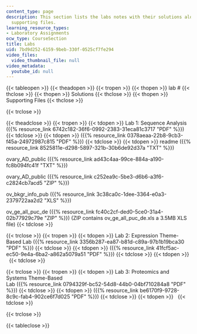 ```yaml
---
content_type: page
description: This section lists the labs notes with their solutions along with some
  supporting files.
learning_resource_types:
- Laboratory Assignments
ocw_type: CourseSection
title: Labs
uid: 7bd9d252-6159-9beb-330f-0525cf7fe294
video_files:
  video_thumbnail_file: null
video_metadata:
  youtube_id: null
---
```


{{< tableopen >}}
{{< theadopen >}}
{{< tropen >}}
{{< thopen >}}
lab #
{{< thclose >}}
{{< thopen >}}
Solutions
{{< thclose >}}
{{< thopen >}}
Supporting Files
{{< thclose >}}

{{< trclose >}}

{{< theadclose >}}
{{< tropen >}}
{{< tdopen >}}
Lab 1: Sequence Analysis ({{% resource_link 6742c182-36f6-0992-2383-31eca81c3717 "PDF" %}})
{{< tdclose >}}
{{< tdopen >}}
({{% resource_link 0378aeaa-22b8-9cb3-f45a-24972987c815 "PDF" %}})
{{< tdclose >}}
{{< tdopen >}}
readme ({{% resource_link 8525811e-d298-5897-321b-30b6de92d37a "TXT" %}})  
  
ovary\_AD\_public ({{% resource_link ad43c4aa-99ce-884a-a190-fc8b094fc41f "TXT" %}})  
  
ovary\_AD\_public ({{% resource_link c252ea9c-5be3-d6b6-a3f6-c2824cb7acd5 "ZIP" %}})  
  
ov\_bkgr\_info\_pub ({{% resource_link 3c38ca0c-1dee-3364-e0a3-2379722aa2d2 "XLS" %}})  
  
ov\_ge\_all\_puc\_de ({{% resource_link fc40c2cf-ded0-5ce0-31a4-02b77929c79e "ZIP" %}}) (ZIP contains ov\_ge\_all\_puc\_de.xls a 3.5MB XLS file)
{{< tdclose >}}

{{< trclose >}}
{{< tropen >}}
{{< tdopen >}}
Lab 2: Expression Theme-Based Lab ({{% resource_link 3356b287-ea87-b81d-c89a-97b1b19bca30 "PDF" %}})
{{< tdclose >}}
{{< tdopen >}}
({{% resource_link 41fcf5ac-ec50-9e4a-6ba2-a862a5079a51 "PDF" %}})
{{< tdclose >}}
{{< tdopen >}}
 
{{< tdclose >}}

{{< trclose >}}
{{< tropen >}}
{{< tdopen >}}
Lab 3: Proteomics and Systems Theme-Based  
Lab ({{% resource_link 0794329f-bc52-54d8-44b0-04bf710284a8 "PDF" %}})
{{< tdclose >}}
{{< tdopen >}}
({{% resource_link be6170f9-9728-8c9c-fab4-902ce6f7d025 "PDF" %}})
{{< tdclose >}}
{{< tdopen >}}
 
{{< tdclose >}}

{{< trclose >}}

{{< tableclose >}}